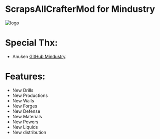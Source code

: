 # ScrapsAllCrafterMod for Mindustry
![logo](https://user-images.githubusercontent.com/34682386/103382940-f9077c80-4b01-11eb-8f9d-c5abc4b06ced.png)


# Special Thx: 
* Anuken [GitHub Mindustry](https://github.com/Anuken/Mindustry).


# Features:
- New Drills
- New Productions
- New Walls
- New Forges
- New Defense
- New Materials
- New Powers
- New Liquids
- New distribution
